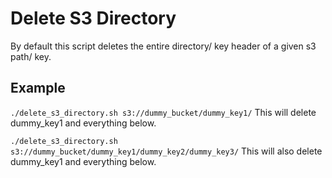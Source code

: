 # Delete S3 Directory

By default this script deletes the entire directory/ key header of a given s3 path/ key.

## Example
```./delete_s3_directory.sh s3://dummy_bucket/dummy_key1/```
This will delete dummy_key1 and everything below.

```./delete_s3_directory.sh s3://dummy_bucket/dummy_key1/dummy_key2/dummy_key3/```
This will also delete dummy_key1 and everything below.
